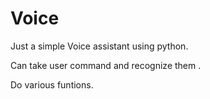 # Voice
Just a simple Voice assistant using python.

Can take user command and recognize them .

Do various funtions.

